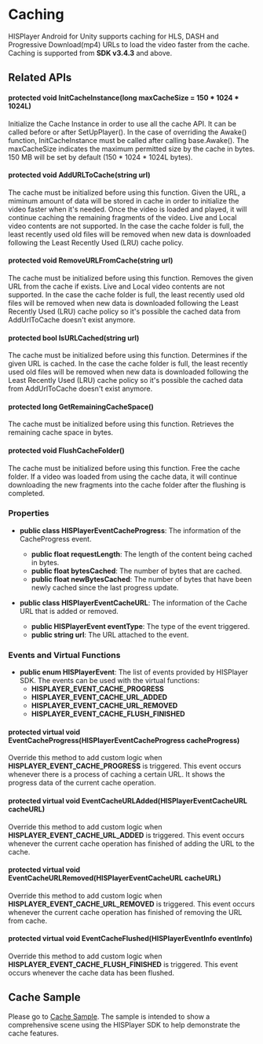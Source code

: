 # Caching

HISPlayer Android for Unity supports caching for HLS, DASH and Progressive Download(mp4) URLs to load the video faster from the cache. Caching is supported from **SDK v3.4.3** and above. 

## Related APIs

#### protected void InitCacheInstance(long maxCacheSize = 150 * 1024 * 1024L)
Initialize the Cache Instance in order to use all the cache API. It can be called before or after SetUpPlayer(). In the case of overriding the Awake() function, InitCacheInstance must be called after calling base.Awake(). The maxCacheSize indicates the maximum permitted size by the cache in bytes. 150 MB will be set by default (150 * 1024 * 1024L bytes).

#### protected void AddURLToCache(string url)
The cache must be initialized before using this function. Given the URL, a miminum amount of data will be stored in cache in order to initialize the video faster when it's needed. Once the video is loaded and played, it will continue caching the remaining fragments of the video. Live and Local video contents are not supported. In the case the cache folder is full, the least recently used old files will be removed when new data is downloaded following the Least Recently Used (LRU) cache policy.

#### protected void RemoveURLFromCache(string url)
The cache must be initialized before using this function. Removes the given URL from the cache if exists. Live and Local video contents are not supported. In the case the cache folder is full, the least recently used old files will be removed when new data is downloaded following the Least Recently Used (LRU) cache policy so it's possible the cached data from AddUrlToCache doesn't exist anymore.

#### protected bool IsURLCached(string url)
The cache must be initialized before using this function. Determines if the given URL is cached. In the case the cache folder is full, the least recently used old files will be removed when new data is downloaded following the Least Recently Used (LRU) cache policy so it's possible the cached data from AddUrlToCache doesn't exist anymore.
  
#### protected long GetRemainingCacheSpace() 
The cache must be initialized before using this function. Retrieves the remaining cache space in bytes.

#### protected void FlushCacheFolder()
The cache must be initialized before using this function. Free the cache folder. If a video was loaded from using the cache data, it will continue downloading the new fragments into the cache folder after the flushing is completed.

### Properties

* **public class HISPlayerEventCacheProgress**: The information of the CacheProgress event.
   * **public float requestLength**: The length of the content being cached in bytes.
   * **public float bytesCached**: The number of bytes that are cached.
   * **public float newBytesCached**: The number of bytes that have been newly cached since the last progress update.

* **public class HISPlayerEventCacheURL**: The information of the Cache URL that is added or removed.
   * **public HISPlayerEvent eventType**: The type of the event triggered.
   * **public string url**: The URL attached to the event.

### Events and Virtual Functions

* **public enum HISPlayerEvent**: The list of events provided by HISPlayer SDK. The events can be used with the virtual functions:
    * **HISPLAYER_EVENT_CACHE_PROGRESS**
    * **HISPLAYER_EVENT_CACHE_URL_ADDED**
    * **HISPLAYER_EVENT_CACHE_URL_REMOVED**
    * **HISPLAYER_EVENT_CACHE_FLUSH_FINISHED**

#### protected virtual void EventCacheProgress(HISPlayerEventCacheProgress cacheProgress)
Override this method to add custom logic when **HISPLAYER_EVENT_CACHE_PROGRESS** is triggered. 
This event occurs whenever there is a process of caching a certain URL. It shows the progress data of the current cache operation.

#### protected virtual void EventCacheURLAdded(HISPlayerEventCacheURL cacheURL)
Override this method to add custom logic when **HISPLAYER_EVENT_CACHE_URL_ADDED** is triggered.
This event occurs whenever the current cache operation has finished of adding the URL to the cache.

#### protected virtual void EventCacheURLRemoved(HISPlayerEventCacheURL cacheURL)
Override this method to add custom logic when **HISPLAYER_EVENT_CACHE_URL_REMOVED** is triggered.
This event occurs whenever the current cache operation has finished of removing the URL from cache.

#### protected virtual void EventCacheFlushed(HISPlayerEventInfo eventInfo)
Override this method to add custom logic when **HISPLAYER_EVENT_CACHE_FLUSH_FINISHED** is triggered.
This event occurs whenever the cache data has been flushed.

## Cache Sample

Please go to [Cache Sample](https://hisplayer.github.io/UnitySamples/#/hisplayer-cache-sample). The sample is intended to show a comprehensive scene using the HISPlayer SDK to help demonstrate the cache features.
